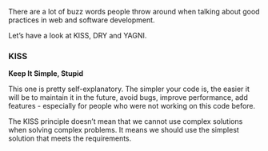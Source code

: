 There are a lot of buzz words people throw around when talking about good practices in web and software development.

Let’s have a look at KISS, DRY and YAGNI.

### KISS
**Keep It Simple, Stupid**

This one is pretty self-explanatory. The simpler your code is, the easier it will be to maintain it in the future, avoid bugs, improve performance, add features - especially for people who were not working on this code before.

The KISS principle doesn’t mean that we cannot use complex solutions when solving complex problems. It means we should use the simplest solution that meets the requirements.
